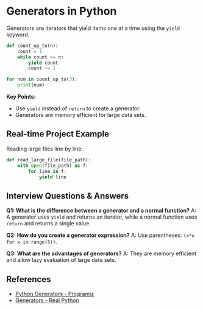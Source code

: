 # Generators in Python

Generators are iterators that yield items one at a time using the `yield` keyword.

```python
def count_up_to(n):
    count = 1
    while count <= n:
        yield count
        count += 1

for num in count_up_to(3):
    print(num)
```

**Key Points:**
- Use `yield` instead of `return` to create a generator.
- Generators are memory efficient for large data sets.

## Real-time Project Example
Reading large files line by line:

```python
def read_large_file(file_path):
    with open(file_path) as f:
        for line in f:
            yield line
```

## Interview Questions & Answers
**Q1: What is the difference between a generator and a normal function?**
A: A generator uses `yield` and returns an iterator, while a normal function uses `return` and returns a single value.

**Q2: How do you create a generator expression?**
A: Use parentheses: `(x*x for x in range(5))`.

**Q3: What are the advantages of generators?**
A: They are memory efficient and allow lazy evaluation of large data sets.

## References
- [Python Generators - Programiz](https://www.programiz.com/python-programming/generator)
- [Generators - Real Python](https://realpython.com/introduction-to-python-generators/)
